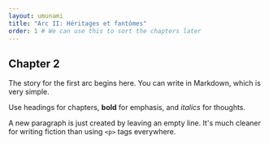 ```yaml
---
layout: umunami
title: "Arc II: Héritages et fantômes"
order: 1 # We can use this to sort the chapters later
---
```


## Chapter 2

The story for the first arc begins here. You can write in Markdown, which is very simple.

Use headings for chapters, **bold** for emphasis, and *italics* for thoughts.

A new paragraph is just created by leaving an empty line. It's much cleaner for writing fiction than using `<p>` tags everywhere.
